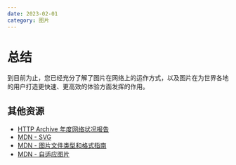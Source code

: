 ```yaml
---
date: 2023-02-01
category: 图片
---
```

# 总结 

到目前为止，您已经充分了解了图片在网络上的运作方式，以及图片在为世界各地的用户打造更快速、更高效的体验方面发挥的作用。

## 其他资源

- [HTTP Archive 年度网络状况报告](https://almanac.httparchive.org/en/2022/)
- [MDN - SVG](https://developer.mozilla.org/docs/Web/SVG)
- [MDN - 图片文件类型和格式指南](https://developer.mozilla.org/docs/Web/Media/Formats/Image_types)
- [MDN - 自适应图片](https://developer.mozilla.org/docs/Learn/HTML/Multimedia_and_embedding/Responsive_images)

